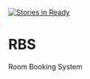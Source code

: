 [![Stories in Ready](https://badge.waffle.io/ub1k87/RBS.png?label=ready&title=Ready)](https://waffle.io/ub1k87/RBS)
# RBS
Room Booking System
